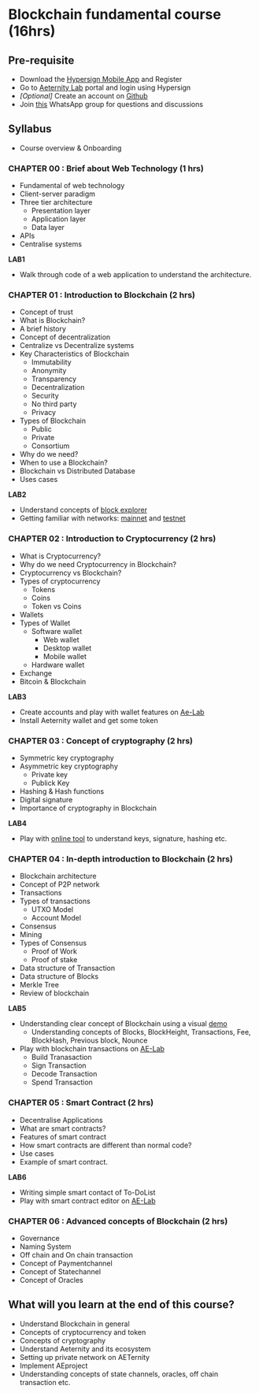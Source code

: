 # Blockchain fundamental course (16hrs)

## Pre-requisite

- Download the [Hypersign Mobile App](https://hypermine.in/hypersign/) and Register
- Go to [Aeternity Lab](https://[ae-lab](https://ae-labs.herokuapp.com/)s.herokuapp.com/) portal and login using Hypersign
- *[Optional]* Create an account on [Github](https://github.com/) 
- Join [this](https://chat.whatsapp.com/CIpzHHgMjovLo6hsrlXBZ0) WhatsApp group for questions and discussions

## Syllabus

- Course overview & Onboarding

### CHAPTER 00 : Brief about Web Technology (1 hrs)

- Fundamental of web technology
- Client-server paradigm
- Three tier architecture
    - Presentation layer
    - Application layer
    - Data layer
- APIs
- Centralise systems

**LAB1**
- Walk through code of a web application to understand the architecture.  

### CHAPTER 01 : Introduction to Blockchain   (2 hrs)

- Concept of trust
- What is Blockchain? 
- A brief history
- Concept of decentralization
- Centralize vs Decentralize systems
- Key Characteristics of Blockchain
    - Immutability
    - Anonymity
    - Transparency
    - Decentralization
    - Security
    - No third party
    - Privacy
- Types of Blockchain
    - Public
    - Private
    - Consortium
- Why do we need?
- When to use a Blockchain?
- Blockchain vs Distributed Database
- Uses cases

**LAB2**
- Understand concepts of [block explorer](https://aeknow.org/) 
- Getting familiar with networks: [mainnet](https://mainnet.aeternal.io/generations/258249) and [testnet](https://testnet.aeternal.io/)

### CHAPTER 02 : Introduction to Cryptocurrency (2 hrs)
 
- What is Cryptocurrency?
- Why do we need Cryptocurrency in Blockchain? 
- Cryptocurrency vs Blockchain?     
- Types of cryptocurrency
    - Tokens
    - Coins
    - Token vs Coins
- Wallets
- Types of Wallet
    - Software wallet
        - Web wallet
        - Desktop wallet
        - Mobile wallet
    - Hardware wallet
- Exchange
- Bitcoin & Blockchain

**LAB3**
- Create accounts and play with wallet features on [Ae-Lab](https://ae-labs.herokuapp.com/) 
- Install Aeternity wallet and get some token


### CHAPTER 03 : Concept of cryptography (2 hrs)

- Symmetric key cryptography
- Asymmetric key cryptography
    - Private key
    - Publick Key
- Hashing & Hash functions
- Digital signature
- Importance of cryptography in Blockchain

**LAB4**
- Play with [online tool](https://andersbrownworth.com/blockchain/public-private-keys/keys) to understand keys, signature, hashing etc.


### CHAPTER 04 : In-depth introduction to Blockchain (2 hrs)

- Blockchain architecture
- Concept of P2P network
- Transactions 
- Types of transactions 
    - UTXO Model
    - Account Model
- Consensus 
- Mining
- Types of Consensus 
    - Proof of Work
    - Proof of stake
- Data structure of Transaction
- Data structure of Blocks
- Merkle Tree
- Review of blockchain

**LAB5**
- Understanding clear concept of Blockchain using a visual [demo](https://andersbrownworth.com/blockchain/)
    - Understanding concepts of Blocks, BlockHeight, Transactions, Fee, BlockHash, Previous block, Nounce
- Play with blockchain transactions on [AE-Lab](https://ae-labs.herokuapp.com/)
    - Build Tranasaction
    - Sign Transaction
    - Decode Transaction
    - Spend Transaction

### CHAPTER 05 : Smart Contract (2 hrs)

- Decentralise Applications
- What are smart contracts?
- Features of smart contract
- How smart contracts are different than normal code?
- Use cases
- Example of smart contract.


**LAB6**
- Writing simple smart contact of To-DoList
- Play with smart contract editor on [AE-Lab](https://ae-labs.herokuapp.com/)

### CHAPTER 06 : Advanced concepts of Blockchain  (2 hrs)

- Governance
- Naming System
- Off chain and On chain transaction
- Concept of Paymentchannel
- Concept of Statechannel
- Concept of Oracles


## What will you learn at the end of this course?

- Understand Blockchain in general
- Concepts of cryptocurrency and token
- Concepts of cryptography
- Understand Aeternity and its ecosystem
- Setting up private network on AETernity
- Implement AEproject
- Understanding concepts of state channels, oracles, off chain transaction etc.
 
